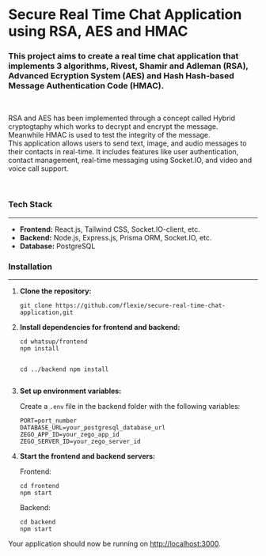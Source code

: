 # Secure Real Time Chat Application using RSA, AES and HMAC
<h3>
  This project aims to create a real time chat application that implements 3 algorithms, Rivest, Shamir and Adleman (RSA), Advanced Ecryption System (AES) and Hash Hash-based Message Authentication Code (HMAC). </h3>
  <br> 
  <p> RSA and AES has been implemented through a concept called Hybrid cryptogtaphy which works to decrypt and encrypt the message.
  <br> Meanwhile HMAC is used to test the integrity of the message.
    <br> This application allows users to send text, image, and audio messages to their contacts in real-time. It includes features like user authentication, contact management, real-time messaging using Socket.IO, and video and voice call support.
  </p><br>

  <h3>Tech Stack</h3>
  <hr>
  <ul>
    <li>
      <b>Frontend:</b> React.js, Tailwind CSS, Socket.IO-client, etc.
    </li>
    <li>
      <b>Backend:</b> Node.js, Express.js, Prisma ORM, Socket.IO, etc.
    </li>
    <li>
      <b>Database:</b> PostgreSQL
    </li>
  </ul>

<h3>Installation</h3>
<hr>
<ol>
  <li>
    <strong>Clone the repository:</strong>
    <pre><code>git clone https://github.com/flexie/secure-real-time-chat-application,git </code></pre>
  </li>
  
  <li>
    <strong>Install dependencies for frontend and backend:</strong>
    <pre><code>cd whatsup/frontend
npm install

cd ../backend
npm install</code></pre>
  </li>
  
  <li>
    <strong>Set up environment variables:</strong>
    <p>Create a <code>.env</code> file in the backend folder with the following variables:</p>
    <pre><code>PORT=port_number
DATABASE_URL=your_postgresql_database_url
ZEGO_APP_ID=your_zego_app_id
ZEGO_SERVER_ID=your_zego_server_id</code></pre>
  </li>
  
  <li>
    <strong>Start the frontend and backend servers:</strong>
    <p>Frontend:</p>
    <pre><code>cd frontend
npm start</code></pre>
    <p>Backend:</p>
    <pre><code>cd backend
npm start</code></pre>
  </li>
</ol>

<p>Your application should now be running on <a href="http://localhost:3000">http://localhost:3000</a>.</p>


